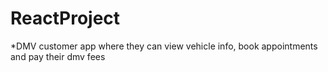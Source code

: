 # ReactProject
*DMV customer app where they can view vehicle info, book appointments and pay their dmv fees
